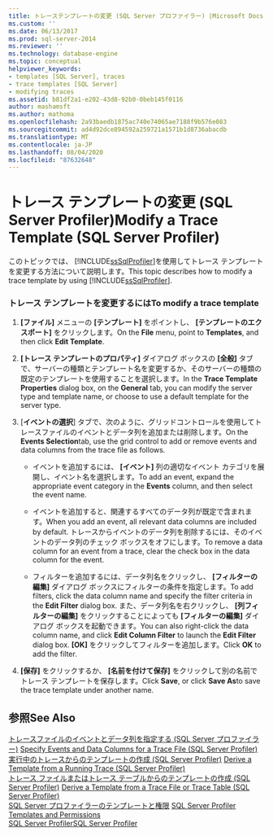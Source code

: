 ```yaml
---
title: トレーステンプレートの変更 (SQL Server プロファイラー) |Microsoft Docs
ms.custom: ''
ms.date: 06/13/2017
ms.prod: sql-server-2014
ms.reviewer: ''
ms.technology: database-engine
ms.topic: conceptual
helpviewer_keywords:
- templates [SQL Server], traces
- trace templates [SQL Server]
- modifying traces
ms.assetid: b81df2a1-e202-43d8-92b0-0beb145f0116
author: mashamsft
ms.author: mathoma
ms.openlocfilehash: 2a93baedb1875ac740e74065ae7188f9b576e083
ms.sourcegitcommit: ad4d92dce894592a259721a1571b1d8736abacdb
ms.translationtype: MT
ms.contentlocale: ja-JP
ms.lasthandoff: 08/04/2020
ms.locfileid: "87632648"
---
```

# <a name="modify-a-trace-template-sql-server-profiler"></a><span data-ttu-id="91af6-102">トレース テンプレートの変更 (SQL Server Profiler)</span><span class="sxs-lookup"><span data-stu-id="91af6-102">Modify a Trace Template (SQL Server Profiler)</span></span>
  <span data-ttu-id="91af6-103">このトピックでは、 [!INCLUDE[ssSqlProfiler](../includes/sssqlprofiler-md.md)]を使用してトレース テンプレートを変更する方法について説明します。</span><span class="sxs-lookup"><span data-stu-id="91af6-103">This topic describes how to modify a trace template by using [!INCLUDE[ssSqlProfiler](../includes/sssqlprofiler-md.md)].</span></span>  
  
### <a name="to-modify-a-trace-template"></a><span data-ttu-id="91af6-104">トレース テンプレートを変更するには</span><span class="sxs-lookup"><span data-stu-id="91af6-104">To modify a trace template</span></span>  
  
1.  <span data-ttu-id="91af6-105">**[ファイル]** メニューの **[テンプレート]** をポイントし、 **[テンプレートのエクスポート]** をクリックします。</span><span class="sxs-lookup"><span data-stu-id="91af6-105">On the **File** menu, point to **Templates**, and then click **Edit Template**.</span></span>  
  
2.  <span data-ttu-id="91af6-106">**[トレース テンプレートのプロパティ]** ダイアログ ボックスの **[全般]** タブで、サーバーの種類とテンプレート名を変更するか、そのサーバーの種類の既定のテンプレートを使用することを選択します。</span><span class="sxs-lookup"><span data-stu-id="91af6-106">In the **Trace Template Properties** dialog box, on the **General** tab, you can modify the server type and template name, or choose to use a default template for the server type.</span></span>  
  
3.  <span data-ttu-id="91af6-107">[**イベントの選択**] タブで、次のように、グリッドコントロールを使用してトレースファイルのイベントとデータ列を追加または削除します。</span><span class="sxs-lookup"><span data-stu-id="91af6-107">On the **Events Selection**tab, use the grid control to add or remove events and data columns from the trace file as follows.</span></span>  
  
    -   <span data-ttu-id="91af6-108">イベントを追加するには、 **[イベント]** 列の適切なイベント カテゴリを展開し、イベント名を選択します。</span><span class="sxs-lookup"><span data-stu-id="91af6-108">To add an event, expand the appropriate event category in the **Events** column, and then select the event name.</span></span>  
  
    -   <span data-ttu-id="91af6-109">イベントを追加すると、関連するすべてのデータ列が既定で含まれます。</span><span class="sxs-lookup"><span data-stu-id="91af6-109">When you add an event, all relevant data columns are included by default.</span></span> <span data-ttu-id="91af6-110">トレースからイベントのデータ列を削除するには、そのイベントのデータ列のチェック ボックスをオフにします。</span><span class="sxs-lookup"><span data-stu-id="91af6-110">To remove a data column for an event from a trace, clear the check box in the data column for the event.</span></span>  
  
    -   <span data-ttu-id="91af6-111">フィルターを追加するには、データ列名をクリックし、 **[フィルターの編集]** ダイアログ ボックスにフィルターの条件を指定します。</span><span class="sxs-lookup"><span data-stu-id="91af6-111">To add filters, click the data column name and specify the filter criteria in the **Edit Filter** dialog box.</span></span> <span data-ttu-id="91af6-112">また、データ列名を右クリックし、 **[列フィルターの編集]** をクリックすることによっても **[フィルターの編集]** ダイアログ ボックスを起動できます。</span><span class="sxs-lookup"><span data-stu-id="91af6-112">You can also right-click the data column name, and click **Edit Column Filter** to launch the **Edit Filter** dialog box.</span></span> <span data-ttu-id="91af6-113">**[OK]** をクリックしてフィルターを追加します。</span><span class="sxs-lookup"><span data-stu-id="91af6-113">Click **OK** to add the filter.</span></span>  
  
4.  <span data-ttu-id="91af6-114">**[保存]** をクリックするか、 **[名前を付けて保存]** をクリックして別の名前でトレース テンプレートを保存します。</span><span class="sxs-lookup"><span data-stu-id="91af6-114">Click **Save**, or click **Save As**to save the trace template under another name.</span></span>  
  
## <a name="see-also"></a><span data-ttu-id="91af6-115">参照</span><span class="sxs-lookup"><span data-stu-id="91af6-115">See Also</span></span>  
 <span data-ttu-id="91af6-116">[トレースファイルのイベントとデータ列を指定する &#40;SQL Server プロファイラー&#41;](../tools/sql-server-profiler/specify-events-and-data-columns-for-a-trace-file-sql-server-profiler.md) </span><span class="sxs-lookup"><span data-stu-id="91af6-116">[Specify Events and Data Columns for a Trace File &#40;SQL Server Profiler&#41;](../tools/sql-server-profiler/specify-events-and-data-columns-for-a-trace-file-sql-server-profiler.md) </span></span>  
 <span data-ttu-id="91af6-117">[実行中のトレースからのテンプレートの作成 &#40;SQL Server Profiler&#41;](../tools/sql-server-profiler/derive-a-template-from-a-running-trace-sql-server-profiler.md) </span><span class="sxs-lookup"><span data-stu-id="91af6-117">[Derive a Template from a Running Trace &#40;SQL Server Profiler&#41;](../tools/sql-server-profiler/derive-a-template-from-a-running-trace-sql-server-profiler.md) </span></span>  
 <span data-ttu-id="91af6-118">[トレース ファイルまたはトレース テーブルからのテンプレートの作成 &#40;SQL Server Profiler&#41;](../tools/sql-server-profiler/derive-a-template-from-a-trace-file-or-trace-table-sql-server-profiler.md) </span><span class="sxs-lookup"><span data-stu-id="91af6-118">[Derive a Template from a Trace File or Trace Table &#40;SQL Server Profiler&#41;](../tools/sql-server-profiler/derive-a-template-from-a-trace-file-or-trace-table-sql-server-profiler.md) </span></span>  
 <span data-ttu-id="91af6-119">[SQL Server プロファイラーのテンプレートと権限](../tools/sql-server-profiler/sql-server-profiler-templates-and-permissions.md) </span><span class="sxs-lookup"><span data-stu-id="91af6-119">[SQL Server Profiler Templates and Permissions](../tools/sql-server-profiler/sql-server-profiler-templates-and-permissions.md) </span></span>  
 [<span data-ttu-id="91af6-120">SQL Server Profiler</span><span class="sxs-lookup"><span data-stu-id="91af6-120">SQL Server Profiler</span></span>](../tools/sql-server-profiler/sql-server-profiler.md)  
  
  
